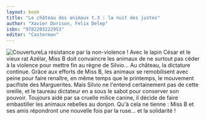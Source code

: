 ```yaml
---
layout: book
title: "Le château des animaux t.3 : la nuit des justes"
author: "Xavier Dorison, Felix Delep"
isbn: "9782203222953"
editor: "Casterman"
---
```

![Couverture](/img/9782203222953.jpg)La résistance par la non-violence !
Avec le lapin César et le vieux rat Azélar, Miss B doit convaincre les animaux de ne surtout pas céder à la violence pour mettre fin au règne de Silvio...
Au château, la dictature continue. Grâce aux efforts de Miss B, les animaux se remobilisent avec peine pour faire renaître, en même temps que le printemps, le mouvement pacifiste des Marguerites. Mais Silvio ne l'entend certainement pas de cette oreille, et le taureau dictateur en a sous le sabot pour conserver son pouvoir. Toujours aidé par sa cruelle milice canine, il décide de faire embastiller les animaux rebelles au donjon. Qu'à cela ne tienne : Miss B et ses amis répondront une nouvelle fois par la ruse... et la solidarité !